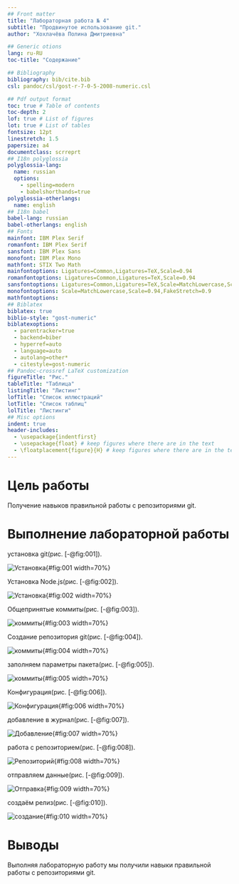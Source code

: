 ```yaml
---
## Front matter
title: "Лабораторная работа № 4"
subtitle: "Продвинутое использование git."
author: "Хохлачёва Полина Дмитриевна"

## Generic otions
lang: ru-RU
toc-title: "Содержание"

## Bibliography
bibliography: bib/cite.bib
csl: pandoc/csl/gost-r-7-0-5-2008-numeric.csl

## Pdf output format
toc: true # Table of contents
toc-depth: 2
lof: true # List of figures
lot: true # List of tables
fontsize: 12pt
linestretch: 1.5
papersize: a4
documentclass: scrreprt
## I18n polyglossia
polyglossia-lang:
  name: russian
  options:
	- spelling=modern
	- babelshorthands=true
polyglossia-otherlangs:
  name: english
## I18n babel
babel-lang: russian
babel-otherlangs: english
## Fonts
mainfont: IBM Plex Serif
romanfont: IBM Plex Serif
sansfont: IBM Plex Sans
monofont: IBM Plex Mono
mathfont: STIX Two Math
mainfontoptions: Ligatures=Common,Ligatures=TeX,Scale=0.94
romanfontoptions: Ligatures=Common,Ligatures=TeX,Scale=0.94
sansfontoptions: Ligatures=Common,Ligatures=TeX,Scale=MatchLowercase,Scale=0.94
monofontoptions: Scale=MatchLowercase,Scale=0.94,FakeStretch=0.9
mathfontoptions:
## Biblatex
biblatex: true
biblio-style: "gost-numeric"
biblatexoptions:
  - parentracker=true
  - backend=biber
  - hyperref=auto
  - language=auto
  - autolang=other*
  - citestyle=gost-numeric
## Pandoc-crossref LaTeX customization
figureTitle: "Рис."
tableTitle: "Таблица"
listingTitle: "Листинг"
lofTitle: "Список иллюстраций"
lotTitle: "Список таблиц"
lolTitle: "Листинги"
## Misc options
indent: true
header-includes:
  - \usepackage{indentfirst}
  - \usepackage{float} # keep figures where there are in the text
  - \floatplacement{figure}{H} # keep figures where there are in the text
---
```


# Цель работы
Получение навыков правильной работы с репозиториями git.

# Выполнение лабораторной работы

установка git(рис. [-@fig:001]).

![Установка](image/1.jpg){#fig:001 width=70%}

Установка Node.js(рис. [-@fig:002]).

![Установка](image/2.jpg){#fig:002 width=70%}

Общепринятые коммиты(рис. [-@fig:003]).

![коммиты](image/3.jpg){#fig:003 width=70%}

Создание репозитория git(рис. [-@fig:004]).

![коммиты](image/4.jpg){#fig:004 width=70%}

заполняем параметры пакета(рис. [-@fig:005]).

![коммиты](image/5.jpg){#fig:005 width=70%}

Конфигурация(рис. [-@fig:006]).

![Конфигурация](image/6.jpg){#fig:006 width=70%}

добавление в журнал(рис. [-@fig:007]).

![Добавление](image/7.jpg){#fig:007 width=70%}

работа с репозиторием(рис. [-@fig:008]).

![Репозиторий](image/8.jpg){#fig:008 width=70%}

отправляем данные(рис. [-@fig:009]).

![Отправка](image/9.jpg){#fig:009 width=70%}

создаём релиз(рис. [-@fig:010]).

![создание](image/10.jpg){#fig:010 width=70%}




# Выводы
Выполняя лабораторную работу мы получили навыки правильной работы с репозиториями git.


